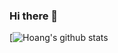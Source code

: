 ### Hi there 👋

[![Hoang's github stats](https://github-readme-stats.vercel.app/api?username=hoangperry)
